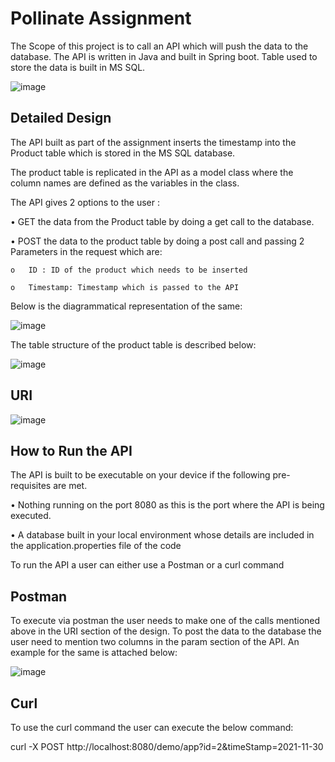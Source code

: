 # Pollinate Assignment

The Scope of this project is to call an API which will push the data to the database. The API is written in Java and built in Spring boot.
Table used to store the data is built in MS SQL.

![image](https://user-images.githubusercontent.com/100843284/156559114-b15dc4c4-2d09-4459-a9c3-fccec15df2b9.png)

## Detailed Design

The API built as part of the assignment inserts the timestamp into the Product table which is stored in the MS SQL database.

The product table is replicated in the API as a model class where the column names are defined as the variables in the class.

The API gives 2 options to the user :

•	GET the data from the Product table by doing a get call to the database.

•	POST the data to the product table by doing a post call and passing 2 Parameters in the request which are:

    o	ID : ID of the product which needs to be inserted
  
    o	Timestamp: Timestamp which is passed to the API
    
Below is the diagrammatical representation of the same:

![image](https://user-images.githubusercontent.com/100843284/156559517-7ed4cf3d-c508-44f3-ae22-37ba39456769.png)

The table structure of the product table is described below:

![image](https://user-images.githubusercontent.com/100843284/156559582-2261bcf5-4b9f-40a6-aa1e-002180e845c6.png)

## URI

![image](https://user-images.githubusercontent.com/100843284/156559636-2ac03e9c-f4b1-448a-9153-aed3a50cb1e5.png)

## How to Run the API

The API is built to be executable on your device if the following pre-requisites are met.

•	Nothing running on the port 8080 as this is the port where the API is being executed.

•	A database built in your local environment whose details are included in the application.properties file of the code

To run the API a user can either use a Postman or a curl command

## Postman

To execute via postman the user needs to make one of the calls mentioned above in the URI section of the design.
To post the data to the database the user need to mention two columns in the param section of the API. An example for the same is attached below:

![image](https://user-images.githubusercontent.com/100843284/156559803-954a2808-16d5-4d18-9443-871d255b8941.png)

## Curl

To use the curl command the user can execute the below command:

curl -X POST http://localhost:8080/demo/app?id=2&timeStamp=2021-11-30
